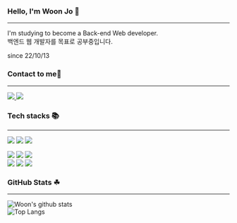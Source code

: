 ### Hello, I'm Woon Jo 👋


---

I'm studying to become a Back-end Web developer.    
백엔드 웹 개발자를 목표로 공부중입니다.

since 22/10/13

### Contact to me👋


---
[ <img src="https://img.shields.io/badge/mail-EA4335?style=for-the-badge&logo=Gmail&logoColor=white"> ](jwoon1013@gmail.com)   [ <img src="https://img.shields.io/badge/blog-000000?style=for-the-badge&logo=Tistory&logoColor=white"> ](https://jw221013.tistory.com/)   



### Tech stacks 📚
---

 <img src="https://img.shields.io/badge/Spring Boot-6DB33F?style=for-the-badge&logo=SpringBoot&logoColor=white"> 
<img src="https://img.shields.io/badge/MYSQL-4479A1?style=for-the-badge&logo=MYSQL&logoColor=white"> <img src="https://img.shields.io/badge/Redis-DC382D?style=for-the-badge&logo=Redis&logoColor=white">     

 <img src="https://img.shields.io/badge/Html-E34F26?style=for-the-badge&logo=html5&logoColor=white"> <img src="https://img.shields.io/badge/css-E34F26?style=for-the-badge&logo=html5&logoColor=white"> <img src="https://img.shields.io/badge/javascript-F7DF1E?style=for-the-badge&logo=javascript&logoColor=white">    
<img src="https://img.shields.io/badge/git-F05032?style=for-the-badge&logo=git&logoColor=white"> <img src="https://img.shields.io/badge/GitHub-181717?style=for-the-badge&logo=github&logoColor=white"> <img src="https://img.shields.io/badge/Aws-232f3e?style=for-the-badge&logo=amazon AWs&logoColor=white">     
   



### GitHub Stats ☘
---
![Woon's github stats](https://github-readme-stats.vercel.app/api?username=jwoon1013&show_icons=true&theme=vue)   
![Top Langs](https://github-readme-stats.vercel.app/api/top-langs/?username=jwoon1013&theme=vue)
